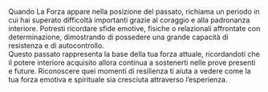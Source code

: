 Quando La Forza appare nella posizione del passato, richiama un periodo in cui hai superato difficoltà importanti grazie al coraggio e alla padronanza interiore. Potresti ricordare sfide emotive, fisiche o relazionali affrontate con determinazione, dimostrando di possedere una grande capacità di resistenza e di autocontrollo.  
Questo passato rappresenta la base della tua forza attuale, ricordandoti che il potere interiore acquisito allora continua a sostenerti nelle prove presenti e future. Riconoscere quei momenti di resilienza ti aiuta a vedere come la tua forza emotiva e spirituale sia cresciuta attraverso l’esperienza.
